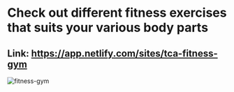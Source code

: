 # Check out different fitness exercises that suits your various body parts
## Link: https://app.netlify.com/sites/tca-fitness-gym
![fitness-gym](https://user-images.githubusercontent.com/86681535/194703898-e3474102-cd3b-4c62-b64d-83485caefacb.png)

